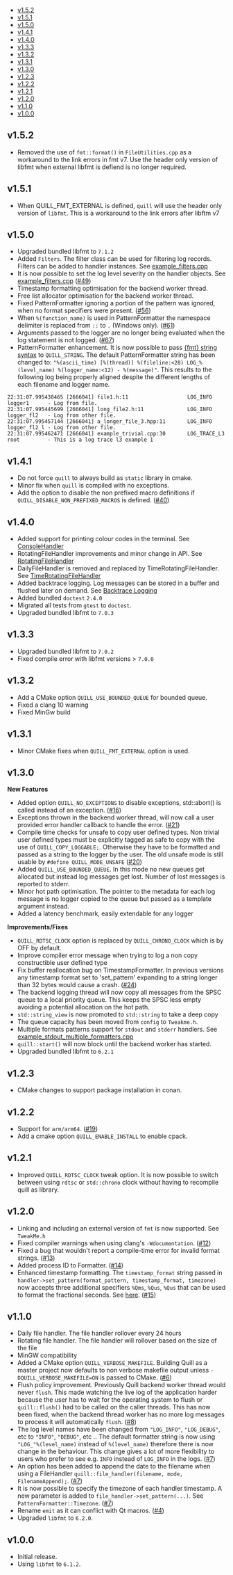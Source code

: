 -  [v1.5.2](#v1.5.2)
-  [v1.5.1](#v1.5.1)
-  [v1.5.0](#v1.5.0)
-  [v1.4.1](#v1.4.1)
-  [v1.4.0](#v1.4.0)
-  [v1.3.3](#v1.3.3)
-  [v1.3.2](#v1.3.2)
-  [v1.3.1](#v1.3.1)
-  [v1.3.0](#v1.3.0)
-  [v1.2.3](#v1.2.3)
-  [v1.2.2](#v1.2.2)
-  [v1.2.1](#v1.2.1)
-  [v1.2.0](#v1.2.0)
-  [v1.1.0](#v1.1.0)
-  [v1.0.0](#v1.0.0)

## v1.5.2
- Removed the use of `fmt::format()` in `FileUtilities.cpp` as a workaround to the link errors in fmt v7. Use the header only version of libfmt when external libfmt is defiend is no longer required.

## v1.5.1
- When QUILL_FMT_EXTERNAL is defined, `quill` will use the header only version of `libfmt`. This is a workaround to the link errors after libftm v7

## v1.5.0
- Upgraded bundled libfmt to `7.1.2`
- Added `Filters`. The filter class can be used for filtering log records. Filters can be added to handler instances. See [example_filters.cpp](https://github.com/odygrd/quill/blob/master/examples/example_filters.cpp)
- It is now possible to set the log level severity on the handler objects. See [example_filters.cpp](https://github.com/odygrd/quill/blob/master/examples/example_handler_log_levels.cpp) ([#49](https://github.com/odygrd/quill/issues/49))
- Timestamp formatting optimisation for the backend worker thread.
- Free list allocator optimisation for the backend worker thread.
- Fixed PatternFormatter ignoring a portion of the pattern was ignored, when no format specifiers were present. ([#56](https://github.com/odygrd/quill/issues/56))
- When `%(function_name)` is used in PatternFormatter the namespace delimiter is replaced from `::` to `.` (Windows only). ([#61](https://github.com/odygrd/quill/issues/61))
- Arguments passed to the logger are no longer being evaluated when the log statement is not logged. ([#67](https://github.com/odygrd/quill/issues/67))
- PatternFormatter enhancement. It is now possible to pass [{fmt} string syntax](https://fmt.dev/latest/syntax.html) to `QUILL_STRING`. The default PatternFormatter string has been changed to: `"%(ascii_time) [%(thread)] %(fileline:<28) LOG_%(level_name) %(logger_name:<12) - %(message)"`. This results to the following log being properly aligned despite the different lengths of each filename and logger name.
```
22:31:07.995438465 [2666041] file1.h:11                   LOG_INFO      logger1      - Log from file.
22:31:07.995445699 [2666041] long_file2.h:11              LOG_INFO      logger_fl2   - Log from other file.
22:31:07.995457144 [2666041] a_longer_file_3.hpp:11       LOG_INFO      logger_fl2_l - Log from other file.
22:31:07.995462471 [2666041] example_trivial.cpp:30       LOG_TRACE_L3  root         - This is a log trace l3 example 1
```

## v1.4.1
- Do not force `quill` to always build as `static` library in cmake.
- Minor fix when `quill` is compiled with no exceptions.
- Add the option to disable the non prefixed macro definitions if `QUILL_DISABLE_NON_PREFIXED_MACROS` is defined. ([#40](https://github.com/odygrd/quill/issues/40)) 

## v1.4.0
- Added support for printing colour codes in the terminal. See [ConsoleHandler](https://github.com/odygrd/quill/wiki/2.-Handlers#consolehandler)
- RotatingFileHandler improvements and minor change in API. See [RotatingFileHandler](https://github.com/odygrd/quill/wiki/2.-Handlers#rotatingfilehandler)
- DailyFileHandler is removed and replaced by TimeRotatingFileHandler. See [TimeRotatingFileHandler](https://github.com/odygrd/quill/wiki/2.-Handlers#timerotatingfilehandler)
- Added backtrace logging. Log messages can be stored in a buffer and flushed later on demand. See [Backtrace Logging](https://github.com/odygrd/quill/wiki/6.-Backtrace-Logging)
- Added bundled `doctest` `2.4.0`
- Migrated all tests from `gtest` to `doctest`.
- Upgraded bundled libfmt to `7.0.3`

## v1.3.3
- Upgraded bundled libfmt to `7.0.2`
- Fixed compile error with libfmt versions > `7.0.0`

## v1.3.2
-  Add a CMake option `QUILL_USE_BOUNDED_QUEUE` for bounded queue.
-  Fixed a clang 10 warning
-  Fixed MinGw build

## v1.3.1
-  Minor CMake fixes when `QUILL_FMT_EXTERNAL` option is used.

## v1.3.0
**New Features**
-  Added option `QUILL_NO_EXCEPTIONS` to disable exceptions, std::abort() is called instead of an exception. ([#16](https://github.com/odygrd/quill/issues/16))
-  Exceptions thrown in the backend worker thread, will now call a user provided error handler callback to handle the error. ([#21](https://github.com/odygrd/quill/issues/21))
-  Compile time checks for unsafe to copy user defined types. Non trivial user defined types must be explicitly tagged as safe to copy with the use of `QUILL_COPY_LOGGABLE;`. Otherwise they have to be formatted and passed as a string to the logger by the user. The old unsafe mode is still usable by `#define QUILL_MODE_UNSAFE` ([#20](https://github.com/odygrd/quill/issues/20))
-  Added `QUILL_USE_BOUNDED_QUEUE`. In this mode no new queues get allocated but instead log messages get lost. Number of lost messages is reported to stderr.
-  Minor hot path optimisation. The pointer to the metadata for each log message is no logger copied to the queue but passed as a template argument instead.
-  Added a latency benchmark, easily extendable for any logger

**Improvements/Fixes**
-  `QUILL_RDTSC_CLOCK` option is replaced by `QUILL_CHRONO_CLOCK` which is by OFF by default.
-  Improve compiler error message when trying to log a non copy constructible user defined type
-  Fix buffer reallocation bug on TimestampFormatter. In previous versions any timestamp format set to 'set_pattern' expanding to a string longer than 32 bytes would cause a crash. ([#24](https://github.com/odygrd/quill/issues/24))
-  The backend logging thread will now copy all messages from the SPSC queue to a local priority queue. This keeps the SPSC less empty avoiding a potential allocation on the hot path.
-  `std::string_view` is now promoted to `std::string` to take a deep copy
-  The queue capacity has been moved from `config` to `Tweakme.h`.
-  Multiple formats patterns support for `stdout` and `stderr` handlers. See [example_stdout_multiple_formatters.cpp](https://github.com/odygrd/quill/blob/master/examples/example_custom_formatter.cpp)
-  `quill::start()` will now block until the backend worker has started.
-  Upgraded bundled libfmt to `6.2.1`

## v1.2.3
-  CMake changes to support package installation in conan.

## v1.2.2
-  Support for `arm/arm64`. ([#19](https://github.com/odygrd/quill/issues/19))
-  Add a cmake option `QUILL_ENABLE_INSTALL` to enable cpack.

## v1.2.1
-  Improved `QUILL_RDTSC_CLOCK` tweak option. It is now possible to switch between using `rdtsc` or `std::chrono` clock without having to recompile quill as library.

## v1.2.0
-  Linking and including an external version of `fmt` is now supported. See `TweakMe.h`
-  Fixed compiler warnings when using clang's `-Wdocumentation`. ([#12](https://github.com/odygrd/quill/issues/12))
-  Fixed a bug that wouldn't report a compile-time error for invalid format strings. ([#13](https://github.com/odygrd/quill/issues/13))
-  Added process ID to Formatter. ([#14](https://github.com/odygrd/quill/issues/14))
-  Enhanced timestamp formatting. The `timestamp_format` string passed in `handler->set_pattern(format_pattern, timestamp_format, timezone)` now accepts three additional specifiers `%Qms`, `%Qus`, `%Qus` that can be used to format the fractional seconds. See [here](https://github.com/odygrd/quill/wiki/3.-Formatters). ([#15](https://github.com/odygrd/quill/issues/15))

## v1.1.0
-  Daily file handler. The file handler rollover every 24 hours
-  Rotating file handler. The file handler will rollover based on the size of the file
-  MinGW compatibility
-  Added a CMake option `QUILL_VERBOSE_MAKEFILE`. Building Quill as a master project now defaults to non verbose makefile output unless `-DQUILL_VERBOSE_MAKEFILE=ON` is passed to CMake. ([#6](https://github.com/odygrd/quill/issues/6))
-  Flush policy improvement. Previously Quill backend worker thread would never `flush`. This made watching the live log of the application harder because the user has to wait for the operating system to flush or `quill::flush()` had to be called on the caller threads. This has now been fixed, when the backend thread worker has no more log messages to process it will automatically `flush`. ([#8](https://github.com/odygrd/quill/issues/8))
-  The log level names have been changed from `"LOG_INFO"`, `"LOG_DEBUG"`, etc to `"INFO"`, `"DEBUG"`, etc .. The default formatter string is now using `"LOG_"%(level_name)` instead of `%(level_name)` therefore there is now change in the behaviour. This change gives a lot of more flexibility to users who prefer to see e.g. `INFO` instead of `LOG_INFO` in the logs. ([#7](https://github.com/odygrd/quill/issues/7))
-  An option has been added to append the date to the filename when using a FileHandler `quill::file_handler(filename, mode, FilenameAppend);`. ([#7](https://github.com/odygrd/quill/issues/7))
-  It is now possible to specify the timezone of each handler timestamp. A new parameter is added to `file_handler->set_pattern(...)`. See `PatternFormatter::Timezone`. ([#7](https://github.com/odygrd/quill/issues/7))
-  Rename `emit` as it can conflict with Qt macros. ([#4](https://github.com/odygrd/quill/issues/4))
-  Upgraded `libfmt` to `6.2.0`.

## v1.0.0
-  Initial release.
-  Using `libfmt` to `6.1.2`.

